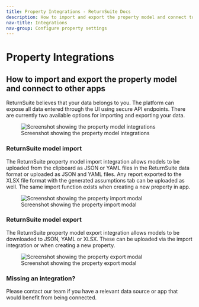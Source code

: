 ```yaml
---
title: Property Integrations - ReturnSuite Docs
description: How to import and export the property model and connect to other apps.
nav-title: Integrations
nav-group: Configure property settings
---
```


# Property Integrations

## How to import and export the property model and connect to other apps

ReturnSuite believes that your data belongs to you. The platform can expose all
data entered through the UI using secure API endpoints. There are currently two
available options for importing and exporting your data.

<figure>
  <div class="flex place-items-center justify-center p-6 bg-gray-100 rounded-md max-w-prose border border-gray-200">
    <img src="/img/docs/property-settings-integrations.png" alt="Screenshot showing the property model integrations">
  </div>
  <figcaption>Screenshot showing the property model integrations</figcaption>
</figure>


### ReturnSuite model import

The ReturnSuite property model import integration allows models to be uploaded
from the clipboard as JSON or YAML files in the ReturnSuite data format or
uploaded as JSON and YAML files. Any report exported to the XLSX file format
with the generated assumptions tab can be uploaded as well. The same import
function exists when creating a new property in app.

<figure>
  <div class="flex place-items-center justify-center p-6 bg-gray-100 rounded-md max-w-prose border border-gray-200">
    <img src="/img/docs/property-settings-import-modal.png" alt="Screenshot showing the property import modal">
  </div>
  <figcaption>Screenshot showing the property import modal</figcaption>
</figure>


### ReturnSuite model export

The ReturnSuite property model export integration allows models to be downloaded
to JSON, YAML or XLSX. These can be uploaded via the import integration or when
creating a new property.

<figure>
  <div class="flex place-items-center justify-center p-6 bg-gray-100 rounded-md max-w-prose border border-gray-200">
    <img src="/img/docs/property-settings-import-modal.png" alt="Screenshot showing the property export modal">
  </div>
  <figcaption>Screenshot showing the property export modal</figcaption>
</figure>


### Missing an integration?

Please contact our team if you have a relevant data source or app that would
benefit from being connected.

